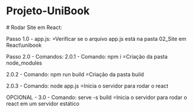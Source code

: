 ﻿# Projeto-UniBook

﻿# Rodar Site em React:
 
Passo 1.0 - app.js:
=Verificar se o arquivo app.js está na pasta 02_Site em React\unibook

Passo 2.0 - Comandos:
2.0.1 - Comando: npm i
=Criação da pasta node_modules

2.0.2 - Comando: npm run build
=Criação da pasta build

2.0.3 - Comando: node app.js
=Inicia o servidor para rodar o react

OPCIONAL - 3.0 - Comando: serve -s build
=Inicia o servidor para rodar o react em um servidor estático
